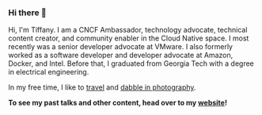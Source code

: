 ### Hi there 👋

Hi, I'm Tiffany. I am a CNCF Ambassador, technology advocate, technical content creator, and community enabler in the Cloud Native space. I most recently was a senior developer advocate at VMware. I also formerly worked as a software developer and developer advocate at Amazon, Docker, and Intel. Before that, I graduated from Georgia Tech with a degree in electrical engineering. 

In my free time, I like to [travel](https://instagram.com/_tiffanyfay_) and [dabble in photography](https://instagram.com/tiffanyfayj).

<!--
### Upcoming Conference Talks

#### Spring/Summer
| Event | Location | Talk |
| -------- | -------- | -------- |
Devoxx Poland | Kraków, Poland 🇵🇱 | Bootiful Kubernetes Operators (50m) + [Timo Salm](https://timosalm.github.io)
KCD Munich | Munich, Germany 🇩🇪 | A hitchhiker's guide to CNCF/OSS observability solutions around Kubernetes (30m) + [Matthias Haeussler](https://www.linkedin.com/in/matthiashaeussler/)
DevRelCon | New York City, NY 🇺🇸 | Code, Coffee, and Connections (7m)
VMware Explore/SpringOne | Las Vegas, NV 🇺🇸 | Let's Generate Art with Kubernetes and Spring! (25m)
VMware Explore/SpringOne | Las Vegas, NV 🇺🇸 | Magical Beans and Mystery with Spring (25m) + [Timo Salm](https://timosalm.github.io)

#### Fall/Winter
| Event | Location | Talk |
| -------- | -------- | -------- |
Container Days | Hamburg, Germany 🇩🇪 | Stop giving root access and start securing your Kubernetes clusters instead (30m)
All Things Open (ATO) | Raleigh, NC 🇺🇸 | Cloud Native Security for the Rest of Us

-->
**To see my past talks and other content, head over to my [website](https://www.tiffanyfay.dev)!**


<!--
**tiffanyfay/tiffanyfay** is a ✨ _special_ ✨ repository because its `README.md` (this file) appears on your GitHub profile.

Here are some ideas to get you started:

- 🔭 I’m currently working on ...
- 🌱 I’m currently learning ...
- 👯 I’m looking to collaborate on ...
- 🤔 I’m looking for help with ...
- 💬 Ask me about ...
- 📫 How to reach me: ...
- 😄 Pronouns: ...
- ⚡ Fun fact: ...
-->
